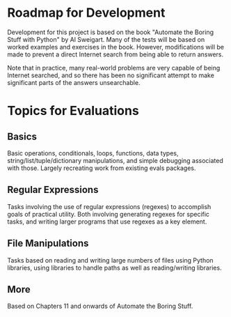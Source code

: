 # Roadmap for Development

Development for this project is based on the book "Automate the Boring Stuff with Python" by Al Sweigart. Many of the tests will be based on worked examples and exercises in the book. However, modifications will be made to prevent a direct Internet search from being able to return answers.

Note that in practice, many real-world problems are very capable of being Internet searched, and so there has been no significant attempt to make significant parts of the answers unsearchable.

# Topics for Evaluations

## Basics

Basic operations, conditionals, loops, functions, data types, string/list/tuple/dictionary manipulations, and simple debugging associated with those. Largely recreating work from existing evals packages.

## Regular Expressions

Tasks involving the use of regular expressions (regexes) to accomplish goals of practical utility. Both involving generating regexes for specific tasks, and writing larger programs that use regexes as a key element.

## File Manipulations

Tasks based on reading and writing large numbers of files using Python libraries, using libraries to handle paths as well as reading/writing libraries.

## More

Based on Chapters 11 and onwards of Automate the Boring Stuff.